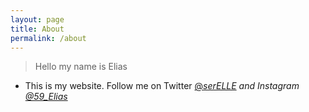 ```yaml
---
layout: page
title: About
permalink: /about
---
```


> Hello my name is Elias

- This is my website. Follow me on Twitter <a href='https://twitter.com/_serELLE'>@_serELLE</a> and Instagram<a href='https://instagram.com/59_Elias_'> @59_Elias_</a>
